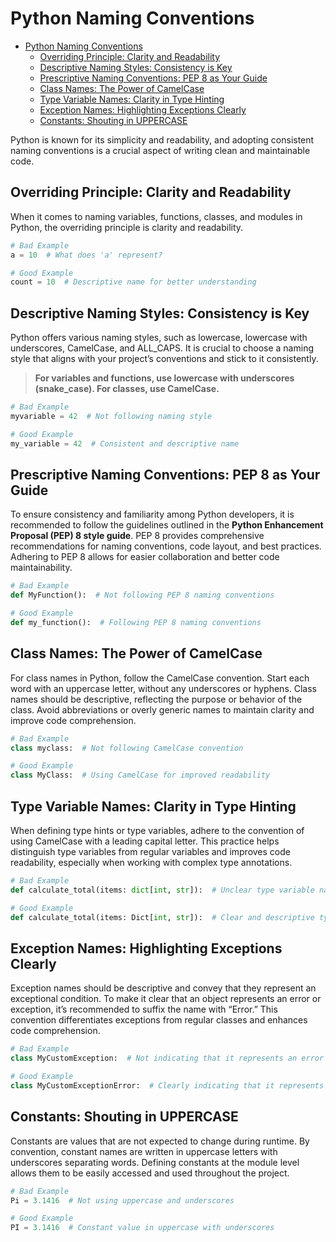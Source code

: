 # Python Naming Conventions

- [Python Naming Conventions](#python-naming-conventions)
  - [Overriding Principle: Clarity and Readability](#overriding-principle-clarity-and-readability)
  - [Descriptive Naming Styles: Consistency is Key](#descriptive-naming-styles-consistency-is-key)
  - [Prescriptive Naming Conventions: PEP 8 as Your Guide](#prescriptive-naming-conventions-pep-8-as-your-guide)
  - [Class Names: The Power of CamelCase](#class-names-the-power-of-camelcase)
  - [Type Variable Names: Clarity in Type Hinting](#type-variable-names-clarity-in-type-hinting)
  - [Exception Names: Highlighting Exceptions Clearly](#exception-names-highlighting-exceptions-clearly)
  - [Constants: Shouting in UPPERCASE](#constants-shouting-in-uppercase)

Python is known for its simplicity and readability, and adopting consistent naming conventions is a crucial aspect of writing clean and maintainable code.



## Overriding Principle: Clarity and Readability

When it comes to naming variables, functions, classes, and modules in Python, the overriding principle is clarity and readability.

```python
# Bad Example
a = 10  # What does 'a' represent?

# Good Example
count = 10  # Descriptive name for better understanding
```

## Descriptive Naming Styles: Consistency is Key

Python offers various naming styles, such as lowercase, lowercase with underscores, CamelCase, and ALL_CAPS. It is crucial to choose a naming style that aligns with your project’s conventions and stick to it consistently. 

> **For variables and functions, use lowercase with underscores (snake_case). For classes, use CamelCase.**

```python
# Bad Example
myvariable = 42  # Not following naming style

# Good Example
my_variable = 42  # Consistent and descriptive name
```

## Prescriptive Naming Conventions: PEP 8 as Your Guide

To ensure consistency and familiarity among Python developers, it is recommended to follow the guidelines outlined in the **Python Enhancement Proposal (PEP) 8 style guide**. PEP 8 provides comprehensive recommendations for naming conventions, code layout, and best practices. Adhering to PEP 8 allows for easier collaboration and better code maintainability.

```python
# Bad Example
def MyFunction():  # Not following PEP 8 naming conventions

# Good Example
def my_function():  # Following PEP 8 naming conventions
```

## Class Names: The Power of CamelCase

For class names in Python, follow the CamelCase convention. Start each word with an uppercase letter, without any underscores or hyphens. Class names should be descriptive, reflecting the purpose or behavior of the class. Avoid abbreviations or overly generic names to maintain clarity and improve code comprehension.

```python
# Bad Example
class myclass:  # Not following CamelCase convention

# Good Example
class MyClass:  # Using CamelCase for improved readability
```

## Type Variable Names: Clarity in Type Hinting

When defining type hints or type variables, adhere to the convention of using CamelCase with a leading capital letter. This practice helps distinguish type variables from regular variables and improves code readability, especially when working with complex type annotations.

```python
# Bad Example
def calculate_total(items: dict[int, str]):  # Unclear type variable name

# Good Example
def calculate_total(items: Dict[int, str]):  # Clear and descriptive type variable name
```

## Exception Names: Highlighting Exceptions Clearly

Exception names should be descriptive and convey that they represent an exceptional condition. To make it clear that an object represents an error or exception, it’s recommended to suffix the name with “Error.” This convention differentiates exceptions from regular classes and enhances code comprehension.

```python
# Bad Example
class MyCustomException:  # Not indicating that it represents an error

# Good Example
class MyCustomExceptionError:  # Clearly indicating that it represents an exception
```

## Constants: Shouting in UPPERCASE

Constants are values that are not expected to change during runtime. By convention, constant names are written in uppercase letters with underscores separating words. Defining constants at the module level allows them to be easily accessed and used throughout the project.

```python
# Bad Example
Pi = 3.1416  # Not using uppercase and underscores

# Good Example
PI = 3.1416  # Constant value in uppercase with underscores
```